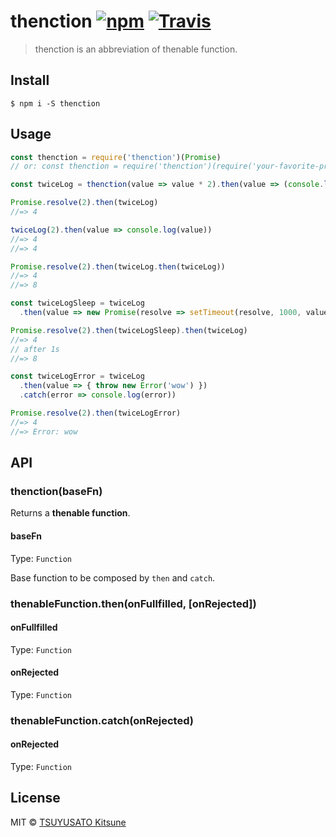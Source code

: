 # thenction [![npm](https://img.shields.io/npm/v/thenction.svg?style=flat-square)](https://www.npmjs.com/package/thenction) [![Travis](https://img.shields.io/travis/MakeNowJust/thenction.svg?style=flat-square)](https://travis-ci.org/MakeNowJust/thenction)

> thenction is an abbreviation of thenable function.

## Install

```console
$ npm i -S thenction
```

## Usage

```javascript
const thenction = require('thenction')(Promise)
// or: const thenction = require('thenction')(require('your-favorite-promise-lib'))

const twiceLog = thenction(value => value * 2).then(value => (console.log(value), value))

Promise.resolve(2).then(twiceLog)
//=> 4

twiceLog(2).then(value => console.log(value))
//=> 4
//=> 4

Promise.resolve(2).then(twiceLog.then(twiceLog))
//=> 4
//=> 8

const twiceLogSleep = twiceLog
  .then(value => new Promise(resolve => setTimeout(resolve, 1000, value)))

Promise.resolve(2).then(twiceLogSleep).then(twiceLog)
//=> 4
// after 1s
//=> 8

const twiceLogError = twiceLog
  .then(value => { throw new Error('wow') })
  .catch(error => console.log(error))

Promise.resolve(2).then(twiceLogError)
//=> 4
//=> Error: wow
```

## API

### thenction(baseFn)

Returns a **thenable function**.

#### baseFn

Type: `Function`

Base function to be composed by `then` and `catch`.

### thenableFunction.then(onFullfilled, [onRejected])

#### onFullfilled

Type: `Function`

#### onRejected

Type: `Function`

### thenableFunction.catch(onRejected)

#### onRejected

Type: `Function`

## License

MIT © [TSUYUSATO Kitsune](https://quine.codes)
